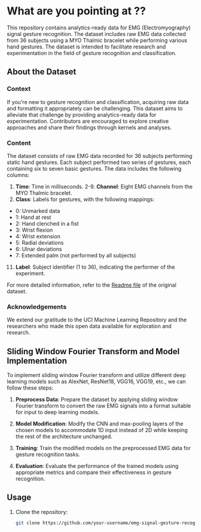 # What are you pointing at ??

This repository contains analytics-ready data for EMG (Electromyography) signal gesture recognition. The dataset includes raw EMG data collected from 36 subjects using a MYO Thalmic bracelet while performing various hand gestures. The dataset is intended to facilitate research and experimentation in the field of gesture recognition and classification.

## About the Dataset

### Context
If you're new to gesture recognition and classification, acquiring raw data and formatting it appropriately can be challenging. This dataset aims to alleviate that challenge by providing analytics-ready data for experimentation. Contributors are encouraged to explore creative approaches and share their findings through kernels and analyses.

### Content
The dataset consists of raw EMG data recorded for 36 subjects performing static hand gestures. Each subject performed two series of gestures, each containing six to seven basic gestures. The data includes the following columns:

1. **Time**: Time in milliseconds.
2-9. **Channel**: Eight EMG channels from the MYO Thalmic bracelet.
10. **Class**: Labels for gestures, with the following mappings:
   - 0: Unmarked data
   - 1: Hand at rest
   - 2: Hand clenched in a fist
   - 3: Wrist flexion
   - 4: Wrist extension
   - 5: Radial deviations
   - 6: Ulnar deviations
   - 7: Extended palm (not performed by all subjects)
11. **Label**: Subject identifier (1 to 36), indicating the performer of the experiment.

For more detailed information, refer to the [Readme file](https://archive.ics.uci.edu/ml/datasets/EMG+data+for+gestures) of the original dataset.

### Acknowledgements
We extend our gratitude to the UCI Machine Learning Repository and the researchers who made this open data available for exploration and research.

## Sliding Window Fourier Transform and Model Implementation

To implement sliding window Fourier transform and utilize different deep learning models such as AlexNet, ResNet18, VGG16, VGG19, etc., we can follow these steps:

1. **Preprocess Data**: Prepare the dataset by applying sliding window Fourier transform to convert the raw EMG signals into a format suitable for input to deep learning models.
   
2. **Model Modification**: Modify the CNN and max-pooling layers of the chosen models to accommodate 1D input instead of 2D while keeping the rest of the architecture unchanged.

3. **Training**: Train the modified models on the preprocessed EMG data for gesture recognition tasks.

4. **Evaluation**: Evaluate the performance of the trained models using appropriate metrics and compare their effectiveness in gesture recognition.

## Usage

1. Clone the repository:
   ```bash
   git clone https://github.com/your-username/emg-signal-gesture-recognition.git
